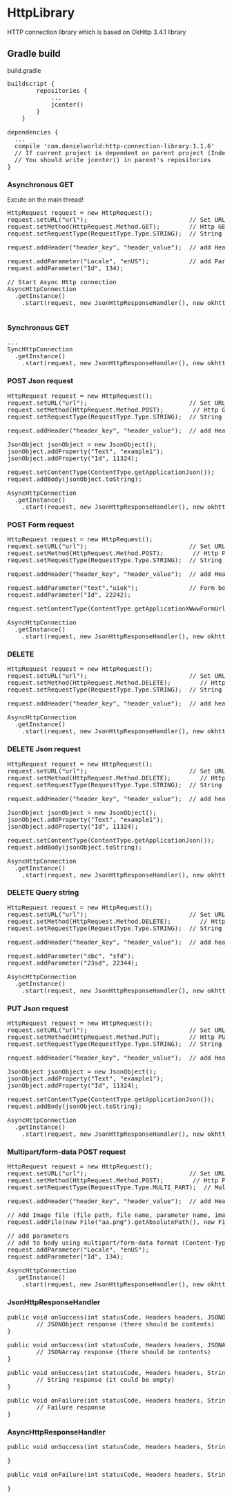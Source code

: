 # HttpLibrary
HTTP connection library which is based on OkHttp 3.4.1 library

## Gradle build
build.gradle
<pre>
buildscript {
		repositories {
			...
			jcenter()
		}
	}

dependencies {
  ...
  compile 'com.danielworld:http-connection-library:1.1.6'
  // If current project is dependent on parent project (Indeed, there is parent project)
  // You should write jcenter() in parent's repositories
}
</pre>

### Asynchronous GET
Excute on the main thread!
<pre>
HttpRequest request = new HttpRequest();
request.setURL("url");                            // Set URL
request.setMethod(HttpRequest.Method.GET);        // Http GET method
request.setRequestType(RequestType.Type.STRING);  // String request type

request.addHeader("header_key", "header_value");  // add Header

request.addParameter("Locale", "enUS");           // add Parameter
request.addParameter("Id", 134);

// Start Async Http connection 
AsyncHttpConnection
  .getInstance()
    .start(request, new JsonHttpResponseHandler(), new okhttp3.Intercepter);

</pre>

### Synchronous GET
<pre>
...
SyncHttpConnection
  .getInstance()
    .start(request, new JsonHttpResponseHandler(), new okhttp3.Intercepter);
</pre>

### POST Json request
<pre>
HttpRequest request = new HttpRequest();
request.setURL("url");                            // Set URL
request.setMethod(HttpRequest.Method.POST);        // Http GET method
request.setRequestType(RequestType.Type.STRING);  // String request type

request.addHeader("header_key", "header_value");  // add Header

JsonObject jsonObject = new JsonObject();
jsonObject.addProperty("Text", "example1");
jsonObject.addProperty("Id", 11324);

request.setContentType(ContentType.getApplicationJson());   // Content-type (required)
request.addBody(jsonObject.toString);                       // add body	(required)

AsyncHttpConnection
  .getInstance()
    .start(request, new JsonHttpResponseHandler(), new okhttp3.Intercepter);
</pre>

### POST Form request
<pre>
HttpRequest request = new HttpRequest();
request.setURL("url");                            // Set URL
request.setMethod(HttpRequest.Method.POST);        // Http POST method
request.setRequestType(RequestType.Type.STRING);  // String request type

request.addHeader("header_key", "header_value");  // add Header

request.addParameter("text","uiok");              // Form body
request.addParameter("Id", 22242);

request.setContentType(ContentType.getApplicationXWwwFormUrlencoded());   // Content-type (required)

AsyncHttpConnection
  .getInstance()
    .start(request, new JsonHttpResponseHandler(), new okhttp3.Intercepter);
</pre>

### DELETE
<pre>
HttpRequest request = new HttpRequest();
request.setURL("url");                            // Set URL
request.setMethod(HttpRequest.Method.DELETE);        // Http DELETE method
request.setRequestType(RequestType.Type.STRING);  // String request type

request.addHeader("header_key", "header_value");  // add header

AsyncHttpConnection
  .getInstance()
    .start(request, new JsonHttpResponseHandler(), new okhttp3.Intercepter);
</pre>

### DELETE Json request
<pre>
HttpRequest request = new HttpRequest();
request.setURL("url");                            // Set URL
request.setMethod(HttpRequest.Method.DELETE);        // Http DELETE method
request.setRequestType(RequestType.Type.STRING);  // String request type

request.addHeader("header_key", "header_value");  // add header

JsonObject jsonObject = new JsonObject();
jsonObject.addProperty("Text", "example1");
jsonObject.addProperty("Id", 11324);

request.setContentType(ContentType.getApplicationJson());   // Content-type 
request.addBody(jsonObject.toString);                       // add body

AsyncHttpConnection
  .getInstance()
    .start(request, new JsonHttpResponseHandler(), new okhttp3.Intercepter);
</pre>

### DELETE Query string
<pre>
HttpRequest request = new HttpRequest();
request.setURL("url");                            // Set URL
request.setMethod(HttpRequest.Method.DELETE);        // Http DELETE method
request.setRequestType(RequestType.Type.STRING);  // String request type

request.addHeader("header_key", "header_value");  // add header

request.addParameter("abc", "sfd");
request.addParameter("23sd", 22344);

AsyncHttpConnection
  .getInstance()
    .start(request, new JsonHttpResponseHandler(), new okhttp3.Intercepter);
</pre>

### PUT Json request
<pre>
HttpRequest request = new HttpRequest();
request.setURL("url");                            // Set URL
request.setMethod(HttpRequest.Method.PUT);        // Http PUT method
request.setRequestType(RequestType.Type.STRING);  // String request type

request.addHeader("header_key", "header_value");  // add Header

JsonObject jsonObject = new JsonObject();
jsonObject.addProperty("Text", "example1");
jsonObject.addProperty("Id", 11324);

request.setContentType(ContentType.getApplicationJson());   // Content-type
request.addBody(jsonObject.toString);                       // add body

AsyncHttpConnection
  .getInstance()
    .start(request, new JsonHttpResponseHandler(), new okhttp3.Intercepter);
</pre>

### Multipart/form-data POST request
<pre>
HttpRequest request = new HttpRequest();
request.setURL("url");                            // Set URL
request.setMethod(HttpRequest.Method.POST);        // Http POST method
request.setRequestType(RequestType.Type.MULTI_PART);  // Multi-part request type

request.addHeader("header_key", "header_value");  // add Header

// Add Image file (file path, file name, parameter name, image content-type)
request.addFile(new File("aa.png").getAbsolutePath(), new File("aa.png").getName(), "parameterName", ContentType.getApplicationOctetStream());

// add parameters
// add to body using multipart/form-data format (Content-Type = text/plain) in multipart/form-data task
request.addParameter("Locale", "enUS"); 
request.addParameter("Id", 134);

AsyncHttpConnection
  .getInstance()
    .start(request, new JsonHttpResponseHandler(), new okhttp3.Intercepter);
</pre>

### JsonHttpResponseHandler
<pre>
public void onSuccess(int statusCode, Headers headers, JSONObject response) {
	    // JSONObject response (there should be contents)
}

public void onSuccess(int statusCode, Headers headers, JSONArray response) {
        // JSONArray response (there should be contents)
}

public void onSuccess(int statusCode, Headers headers, String response) {
        // String response (it could be empty)
}

public void onFailure(int statusCode, Headers headers, String response) {
        // Failure response
}
</pre>

### AsyncHttpResponseHandler
<pre>
public void onSuccess(int statusCode, Headers headers, String response) {
        
}

public void onFailure(int statusCode, Headers headers, String response) {
       
}
</pre>
